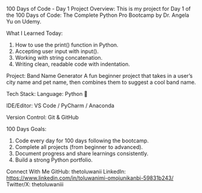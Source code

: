 100 Days of Code - Day 1
Project Overview:
This is my project for Day 1 of the 100 Days of Code: The Complete Python Pro Bootcamp by Dr. Angela Yu on Udemy.

What I Learned Today:
1. How to use the print() function in Python.
2. Accepting user input with input().
3. Working with string concatenation.
4. Writing clean, readable code with indentation.

Project: Band Name Generator
A fun beginner project that takes in a user’s city name and pet name, then combines them to suggest a cool band name.

Tech Stack:
Language: Python 🐍

IDE/Editor: VS Code / PyCharm / Anaconda

Version Control: Git & GitHub

100 Days Goals:
1. Code every day for 100 days following the bootcamp.
2. Complete all projects (from beginner to advanced).
3. Document progress and share learnings consistently.
4. Build a strong Python portfolio.

Connect With Me
GitHub: thetoluwanii
LinkedIn: https://www.linkedin.com/in/toluwanimi-omojunikanbi-59831b243/
Twitter/X: thetoluwaniii


